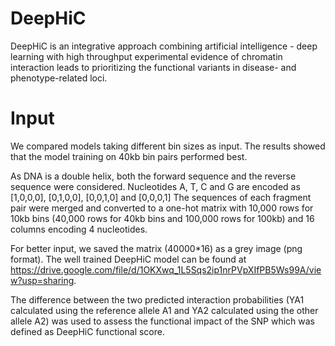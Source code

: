 # DeepHiC
DeepHiC is an integrative approach combining artificial intelligence - deep learning with high throughput experimental evidence of chromatin interaction leads to prioritizing the functional variants in disease- and phenotype-related loci.

# Input
We compared models taking different bin sizes as input. The results showed that the model training on 40kb bin pairs performed best. 

As DNA is a double helix, both the forward sequence and the reverse sequence were considered. Nucleotides A, T, C and G are encoded as [1,0,0,0], [0,1,0,0], [0,0,1,0] and [0,0,0,1] The sequences of each fragment pair were merged and converted to a one-hot matrix with 10,000 rows for 10kb bins (40,000 rows for 40kb bins and 100,000 rows for 100kb) and 16 columns encoding 4 nucleotides. 

For better input, we saved the matrix (40000*16) as a grey image (png format). The well trained DeepHiC model can be found at https://drive.google.com/file/d/1OKXwq_1L5Sqs2ip1nrPVpXIfPB5Ws99A/view?usp=sharing.

The difference between the two predicted interaction probabilities (YA1 calculated using the reference allele A1 and YA2 calculated using the other allele A2) was used to assess the functional impact of the SNP which was defined as DeepHiC functional score.
